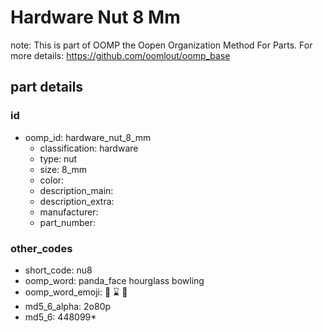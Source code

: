 # Hardware Nut 8 Mm  

note: This is part of OOMP the Oopen Organization Method For Parts. For more details: https://github.com/oomlout/oomp_base

##  part details





### id
* oomp_id: hardware_nut_8_mm
  * classification: hardware
  * type: nut
  * size: 8_mm
  * color: 
  * description_main: 
  * description_extra: 
  * manufacturer: 
  * part_number: 

### other_codes
* short_code: nu8
* oomp_word: panda_face hourglass bowling
* oomp_word_emoji: :panda_face: :hourglass: :bowling:
* md5_6_alpha: 2o80p
* md5_6: 448099* 